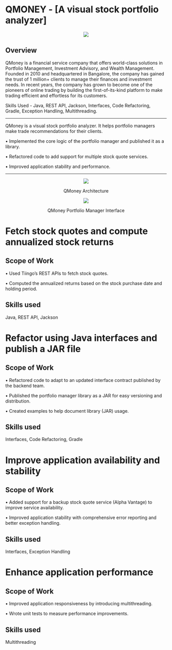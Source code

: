 # QMONEY - [A visual stock portfolio analyzer]

<p align = "center" > <img src = "https://github.com/devkusagra/QMoney/assets/128220292/df99d758-a50f-4710-b86a-60094449a1b7" /> </p>

## Overview

QMoney is a financial service company that offers world-class solutions in Portfolio Management, Investment Advisory, and Wealth Management. Founded in 2010 and headquartered in Bangalore, the company has gained the trust of 1 million+ clients to manage their finances and investment needs. In recent years, the company has grown to become one of the pioneers of online trading by building the first-of-its-kind platform to make trading efficient and effortless for its customers.

Skills Used - Java, REST API, Jackson, Interfaces, Code Refactoring, Gradle, Exception Handling, Multithreading.

<hr> </hr>

QMoney is a visual stock portfolio analyzer. It helps portfolio managers make trade recommendations for their clients.

• Implemented the core logic of the portfolio manager and published it as a library.

• Refactored code to add support for multiple stock quote services.

• Improved application stability and performance.

<hr> </hr>

<p align = "center" > <img src = "https://github.com/devkusagra/QMoney/assets/128220292/9c5e0816-fd72-4d08-bfff-36b92dae2a05" /> </p>
<p align = "center"> QMoney Architecture </p>

<p align = "center" > <img src = "https://github.com/devkusagra/QMoney/assets/128220292/ece3bded-0c02-44fd-9442-183c0b4a5d50" /> </p>
<p align = "center"> QMoney Portfolio Manager Interface </p>

# Fetch stock quotes and compute annualized stock returns

## Scope of Work

• Used Tiingo’s REST APIs to fetch stock quotes.

• Computed the annualized returns based on the stock purchase date and holding period.

## Skills used

Java, REST API, Jackson

# Refactor using Java interfaces and publish a JAR file

## Scope of Work

• Refactored code to adapt to an updated interface contract published by the backend team.

• Published the portfolio manager library as a JAR for easy versioning and distribution.

• Created examples to help document library (JAR) usage.

## Skills used

Interfaces, Code Refactoring, Gradle

# Improve application availability and stability

## Scope of Work

• Added support for a backup stock quote service (Alpha Vantage) to improve service availability.

• Improved application stability with comprehensive error reporting and better exception handling.

## Skills used

Interfaces, Exception Handling

# Enhance application performance

## Scope of Work

• Improved application responsiveness by introducing multithreading.

• Wrote unit tests to measure performance improvements.

## Skills used

Multithreading


